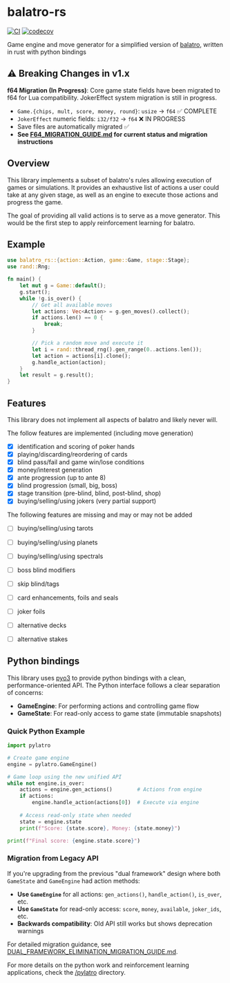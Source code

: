 # balatro-rs

[![CI](https://github.com/spencerduncan/balatro-rs/actions/workflows/ci.yml/badge.svg)](https://github.com/spencerduncan/balatro-rs/actions/workflows/ci.yml)
[![codecov](https://codecov.io/gh/spencerduncan/balatro-rs/branch/main/graph/badge.svg)](https://codecov.io/gh/spencerduncan/balatro-rs)

Game engine and move generator for a simplified version of [balatro](https://www.playbalatro.com/), written in rust with python bindings

## ⚠️ Breaking Changes in v1.x

**f64 Migration (In Progress)**: Core game state fields have been migrated to f64 for Lua compatibility. JokerEffect system migration is still in progress.

- `Game.{chips, mult, score, money, round}`: `usize` → `f64` ✅ COMPLETE
- `JokerEffect` numeric fields: `i32/f32` → `f64` ❌ IN PROGRESS
- Save files are automatically migrated ✅
- **See [F64_MIGRATION_GUIDE.md](F64_MIGRATION_GUIDE.md) for current status and migration instructions**

## Overview

This library implements a subset of balatro's rules allowing execution of games or simulations. It provides an exhaustive list of actions a user could take at any given stage, as well as an engine to execute those actions and progress the game.

The goal of providing all valid actions is to serve as a move generator. This would be the first step to apply reinforcement learning for balatro.

## Example

```rust
use balatro_rs::{action::Action, game::Game, stage::Stage};
use rand::Rng;

fn main() {
    let mut g = Game::default();
    g.start();
    while !g.is_over() {
        // Get all available moves
        let actions: Vec<Action> = g.gen_moves().collect();
        if actions.len() == 0 {
            break;
        }

        // Pick a random move and execute it
        let i = rand::thread_rng().gen_range(0..actions.len());
        let action = actions[i].clone();
        g.handle_action(action);
    }
    let result = g.result();
}
```

## Features

This library does not implement all aspects of balatro and likely never will.

The follow features are implemented (including move generation)
- [x] identification and scoring of poker hands
- [x] playing/discarding/reordering of cards
- [x] blind pass/fail and game win/lose conditions
- [x] money/interest generation
- [x] ante progression (up to ante 8)
- [x] blind progression (small, big, boss)
- [x] stage transition (pre-blind, blind, post-blind, shop)
- [x] buying/selling/using jokers (very partial support)

The following features are missing and may or may not be added
- [ ] buying/selling/using tarots
- [ ] buying/selling/using planets
- [ ] buying/selling/using spectrals
- [ ] boss blind modifiers
- [ ] skip blind/tags
- [ ] card enhancements, foils and seals
- [ ] joker foils 
- [ ] alternative decks
- [ ] alternative stakes


## Python bindings

This library uses [pyo3](https://pyo3.rs) to provide python bindings with a clean, performance-oriented API. The Python interface follows a clear separation of concerns:

- **GameEngine**: For performing actions and controlling game flow
- **GameState**: For read-only access to game state (immutable snapshots)

### Quick Python Example

```python
import pylatro

# Create game engine
engine = pylatro.GameEngine()

# Game loop using the new unified API
while not engine.is_over:
    actions = engine.gen_actions()        # Actions from engine
    if actions:
        engine.handle_action(actions[0])  # Execute via engine
        
    # Access read-only state when needed
    state = engine.state
    print(f"Score: {state.score}, Money: {state.money}")

print(f"Final score: {engine.state.score}")
```

### Migration from Legacy API

If you're upgrading from the previous "dual framework" design where both `GameState` and `GameEngine` had action methods:

- **Use `GameEngine`** for all actions: `gen_actions()`, `handle_action()`, `is_over`, etc.
- **Use `GameState`** for read-only access: `score`, `money`, `available`, `joker_ids`, etc.
- **Backwards compatibility**: Old API still works but shows deprecation warnings

For detailed migration guidance, see [DUAL_FRAMEWORK_ELIMINATION_MIGRATION_GUIDE.md](DUAL_FRAMEWORK_ELIMINATION_MIGRATION_GUIDE.md).

For more details on the python work and reinforcement learning applications, check the [/pylatro](https://github.com/spencerduncan/balatro-rs/tree/main/pylatro) directory.
